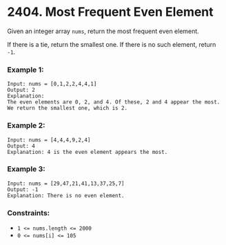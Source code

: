 # 2404. Most Frequent Even Element

Given an integer array `nums`, return the most frequent even element.

If there is a tie, return the smallest one. If there is no such element, return `-1`.

### Example 1:

```
Input: nums = [0,1,2,2,4,4,1]
Output: 2
Explanation:
The even elements are 0, 2, and 4. Of these, 2 and 4 appear the most.
We return the smallest one, which is 2.
```

### Example 2:

```
Input: nums = [4,4,4,9,2,4]
Output: 4
Explanation: 4 is the even element appears the most.
```

### Example 3:

```
Input: nums = [29,47,21,41,13,37,25,7]
Output: -1
Explanation: There is no even element.
```

### Constraints:

- `1 <= nums.length <= 2000`
- `0 <= nums[i] <= 105`
